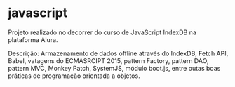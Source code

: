 # javascript

Projeto realizado no decorrer do curso de JavaScript IndexDB na plataforma Alura.

Descrição: Armazenamento de dados offline através do IndexDB, Fetch API, Babel, vatagens do ECMASRCIPT 2015, pattern Factory, pattern DAO, pattern MVC, Monkey Patch, SystemJS, módulo boot.js, entre outas boas práticas de programação orientada a objetos.
